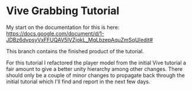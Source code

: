 # Vive Grabbing Tutorial
My start on the documentation for this is here: https://docs.google.com/document/d/1-JDBz6dvpsyVxFFUQAV5lVZjokL_MqLbzepAquZmSqU/edit#

This branch contains the finished product of the tutorial. 

For this tutorial I refactored the player model from the initial Vive tutorial a fair amount to give a better unity hierarchy among other changes. There should only be a couple of minor changes to propagate back through the initial tutorial which I'll find and report in the next few days.
